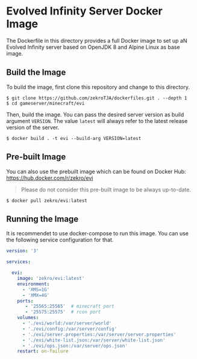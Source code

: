 # Evolved Infinity Server Docker Image

The Dockerfile in this directory provides a full Docker image to set up aN Evolved Infinity server based on OpenJDK 8 and Alpine Linux as base image.

## Build the Image

To build the image, first clone this repository and change to this directory.
```
$ git clone https://github.com/zekroTJA/dockerfiles.git . --depth 1
$ cd gameserver/minecraft/evi
```

Then, build the image. You can pass the desired server version as build argument `VERSION`. The value `latest` will always refer to the latest release version of the server.
```
$ docker build . -t evi --build-arg VERSION=latest
```

## Pre-built Image

You can also use the prebuilt image which can be found on Docker Hub:  
https://hub.docker.com/r/zekro/evi

> Please do not consider this pre-built image to be always up-to-date.

```
$ docker pull zekro/evi:latest
```

## Running the Image

It is recommendet to use docker-compose  to run this image. You can use the following service configuration for that.
```yaml
version: '3'

services:

  evi:
    image: 'zekro/evi:latest'
    environment:
      - 'XMS=1G'
      - 'XMX=4G'
    ports:
       - '25565:25565'  # minecraft port
       - '25575:25575'  # rcon port
    volumes:
      - './evi/world:/var/server/world'
      - './evi/config:/var/server/config'
      - './evi/server.properties:/var/server/server.properties'
      - './evi/white-list.json:/var/server/white-list.json'
      - './evi/ops.json:/var/server/ops.json'
    restart: on-failure
```
